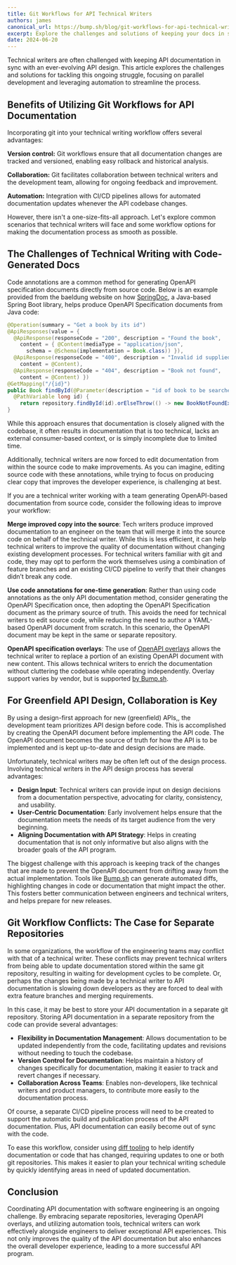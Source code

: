 ```yaml
---
title: Git Workflows for API Technical Writers
authors: james
canonical_url: https://bump.sh/blog/git-workflows-for-api-technical-writers
excerpt: Explore the challenges and solutions of keeping your docs in sync with an evolving API design using git workflows.
date: 2024-06-20
---
```


Technical writers are often challenged with keeping API documentation in sync with an ever-evolving API design. This article explores the challenges and solutions for tackling this ongoing struggle, focusing on parallel development and leveraging automation to streamline the process.

## Benefits of Utilizing Git Workflows for API Documentation

Incorporating git into your technical writing workflow offers several advantages:

**Version control:** Git workflows ensure that all documentation changes are tracked and versioned, enabling easy rollback and historical analysis.

**Collaboration:** Git facilitates collaboration between technical writers and the development team, allowing for ongoing feedback and improvement.

**Automation:** Integration with CI/CD pipelines allows for automated documentation updates whenever the API codebase changes.

However, there isn't a one-size-fits-all approach. Let's explore common scenarios that technical writers will face and some workflow options for making the documentation process as smooth as possible.

## The Challenges of Technical Writing with Code-Generated Docs

Code annotations are a common method for generating OpenAPI specification documents directly from source code. Below is an example provided from the baeldung website on how [SpringDoc](https://www.baeldung.com/spring-rest-openapi-documentation), a Java-based Spring Boot library, helps produce OpenAPI Specification documents from Java code:

```java
@Operation(summary = "Get a book by its id")
@ApiResponses(value = { 
  @ApiResponse(responseCode = "200", description = "Found the book", 
    content = { @Content(mediaType = "application/json", 
      schema = @Schema(implementation = Book.class)) }),
  @ApiResponse(responseCode = "400", description = "Invalid id supplied", 
    content = @Content), 
  @ApiResponse(responseCode = "404", description = "Book not found", 
    content = @Content) })
@GetMapping("/{id}")
public Book findById(@Parameter(description = "id of book to be searched") 
  @PathVariable long id) {
    return repository.findById(id).orElseThrow(() -> new BookNotFoundException());
}
```

While this approach ensures that documentation is closely aligned with the codebase, it often results in documentation that is too technical, lacks an external consumer-based context, or is simply incomplete due to limited time. 

Additionally, technical writers are now forced to edit documentation from within the source code to make improvements. As you can imagine, editing source code with these annotations, while trying to focus on producing clear copy that improves the developer experience, is challenging at best. 

If you are a technical writer working with a team generating OpenAPI-based documentation from source code, consider the following ideas to improve your workflow:

**Merge improved copy into the source**: Tech writers produce improved documentation to an engineer on the team that will merge it into the source code on behalf of the technical writer. While this is less efficient, it can help technical writers to improve the quality of documentation without changing existing development processes. For technical writers familiar with git and code, they may opt to perform the work themselves using a combination of feature branches and an existing CI/CD pipeline to verify that their changes didn’t break any code. 

**Use code annotations for one-time generation**: Rather than using code annotations as the only API documentation method, consider generating the OpenAPI Specification once, then adopting the OpenAPI Specification document as the primary source of truth. This avoids the need for technical writers to edit source code, while reducing the need to author a YAML-based OpenAPI document from scratch. In this scenario, the OpenAPI document may be kept in the same or separate repository. 

**OpenAPI specification overlays**: The use of [OpenAPI overlays](https://github.com/OAI/Overlay-Specification) allows the technical writer to replace a portion of an existing OpenAPI document with new content. This allows technical writers to enrich the documentation without cluttering the codebase while operating independently. Overlay support varies by vendor, but is supported [by Bump.sh](https://docs.bump.sh/help/specification-support/overlays/). 

## For Greenfield API Design, Collaboration is Key

By using a design-first approach for new (greenfield) APIs,, the development team prioritizes API design before code. This is accomplished by creating the OpenAPI document before implementing the API code. The OpenAPI document becomes the source of truth for how the API is to be implemented and is kept up-to-date and design decisions are made. 

Unfortunately, technical writers may be often left out of the design process. Involving technical writers in the API design process has several advantages:

- **Design Input**: Technical writers can provide input on design decisions from a documentation perspective, advocating for clarity, consistency, and usability.
- **User-Centric Documentation**: Early involvement helps ensure that the documentation meets the needs of its target audience from the very beginning.
- **Aligning Documentation with API Strategy**: Helps in creating documentation that is not only informative but also aligns with the broader goals of the API program.

The biggest challenge with this approach is keeping track of the changes that are made to prevent the OpenAPI document from drifting away from the actual implementation. Tools like [Bump.sh](https://bump.sh) can generate automated diffs, highlighting changes in code or documentation that might impact the other. This fosters better communication between engineers and technical writers, and helps prepare for new releases.

## Git Workflow Conflicts: The Case for Separate Repositories

In some organizations, the workflow of the engineering teams may conflict with that of a technical writer. These conflicts may prevent technical writers from being able to update documentation stored within the same git repository, resulting in waiting for development cycles to be complete. Or, perhaps the changes being made by a technical writer to API documentation is slowing down developers as they are forced to deal with extra feature branches and merging requirements. 

In this case, it may be best to store your API documentation in a separate git repository. Storing API documentation in a separate repository from the code can provide several advantages:

- **Flexibility in Documentation Management**: Allows documentation to be updated independently from the code, facilitating updates and revisions without needing to touch the codebase.
- **Version Control for Documentation**: Helps maintain a history of changes specifically for documentation, making it easier to track and revert changes if necessary.
- **Collaboration Across Teams**: Enables non-developers, like technical writers and product managers, to contribute more easily to the documentation process.

Of course, a separate CI/CD pipeline process will need to be created to support the automatic build and publication process of the API documentation. Plus, API documentation can easily become out of sync with the code. 

To ease this workflow, consider using [diff tooling](https://bump.sh) to help identify documentation or code that has changed, requiring updates to one or both git repositories. This makes it easier to plan your technical writing schedule by quickly identifying areas in need of updated documentation. 

## Conclusion

Coordinating API documentation with software engineering is an ongoing challenge. By embracing separate repositories, leveraging OpenAPI overlays, and utilizing automation tools, technical writers can work effectively alongside engineers to deliver exceptional API experiences. This not only improves the quality of the API documentation but also enhances the overall developer experience, leading to a more successful API program.
